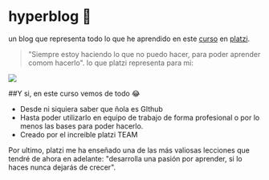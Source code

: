 # hyperblog 🚀
un blog que representa todo lo que he aprendido en este [curso](https://www.notion.so/Git-y-GitHub-3f5f71a44c1b422284468c3af30d2ff5 "curso") en [platzi](https://platzi.com/clases/1557-git-github/19977-readmemd-es-una-excelente-practica/ "platzi").
>"Siempre estoy haciendo lo que no puedo hacer, para poder aprender comom hacerlo".
lo que platzi representa para mi:

[![](https://www.meme-arsenal.com/memes/205426cfb6fa5aff9de2053321746d03.jpg)](https://www.meme-arsenal.com/memes/205426cfb6fa5aff9de2053321746d03.jpg)

##Y si, en este curso vemos de todo 😂
* Desde ni siquiera saber que ñola es GIthub
* Hasta poder utilizarlo en equipo de trabajo de forma profesional o por lo menos las bases para poder hacerlo.
* Creado por el increible platzi TEAM

Por ultimo, platzi me ha enseñado una de las más valiosas lecciones que tendré de ahora en adelante: "desarrolla una pasión por aprender, si lo haces nunca dejarás de crecer".